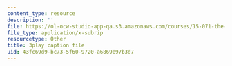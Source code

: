 ```yaml
---
content_type: resource
description: ''
file: https://ol-ocw-studio-app-qa.s3.amazonaws.com/courses/15-071-the-analytics-edge-spring-2017/43fc69d9bc735f609720a6869e97b3d7_mw0jJm_3KXs.vtt
file_type: application/x-subrip
resourcetype: Other
title: 3play caption file
uid: 43fc69d9-bc73-5f60-9720-a6869e97b3d7
---
```

